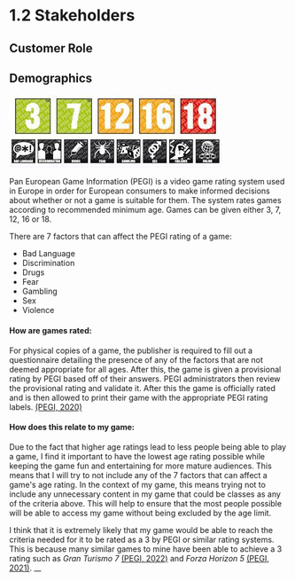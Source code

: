 # 1.2 Stakeholders

## Customer Role

## Demographics

![PEGI Rating System](<../.gitbook/assets/image (1) (1) (1) (1) (1).png>)

Pan European Game Information (PEGI) is a video game rating system used in Europe in order for European consumers to make informed decisions about whether or not a game is suitable for them. The system rates games according to recommended minimum age. Games can be given either 3, 7, 12, 16 or 18.

There are 7 factors that can affect the PEGI rating of a game:

* Bad Language
* Discrimination
* Drugs
* Fear
* Gambling
* Sex
* Violence

#### How are games rated:

For physical copies of a game, the publisher is required to fill out a questionnaire detailing the presence of any of the factors that are not deemed appropriate for all ages. After this, the game is given a provisional rating by PEGI based off of their answers. PEGI administrators then review the provisional rating and validate it. After this the game is officially rated and is then allowed to print their game with the appropriate PEGI rating labels. [(PEGI, 2020)](../reference-list.md)

#### How does this relate to my game:

Due to the fact that higher age ratings lead to less people being able to play a game, I find it important to have the lowest age rating possible while keeping the game fun and entertaining for more mature audiences. This means that I will try to not include any of the 7 factors that can affect a game's age rating. In the context of my game, this means trying not to include any unnecessary content in my game that could be classes as any of the criteria above. This will help to ensure that the most people possible will be able to access my game without being excluded by the age limit.

I think that it is extremely likely that my game would be able to reach the criteria needed for it to be rated as a 3 by PEGI or similar rating systems. This is because many similar games to mine have been able to achieve a 3 rating such as _Gran Turismo 7_ [(PEGI, 2022)](../reference-list.md) and _Forza Horizon 5_ [(PEGI, 2021)](../reference-list.md). __&#x20;
